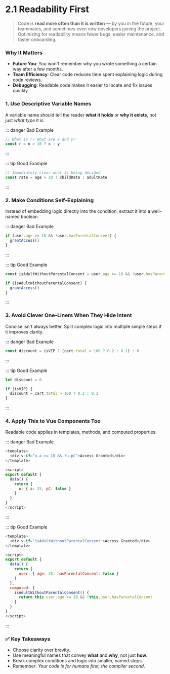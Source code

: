 # 2.1 Readability First
> Code is **read more often than it is written** — by you in the future, your teammates, and sometimes even new developers joining the project.  
> Optimizing for readability means fewer bugs, easier maintenance, and faster onboarding.

### Why It Matters
- **Future You**: You won't remember why you wrote something a certain way after a few months.
- **Team Efficiency**: Clear code reduces time spent explaining logic during code reviews.
- **Debugging**: Readable code makes it easier to locate and fix issues quickly.


### 1. Use Descriptive Variable Names

A variable name should tell the reader **what it holds** or **why it exists**, not just *what type* it is.

::: danger Bad Example
```javascript
// What is r? What are x and y?
const r = n > 10 ? x : y
```
:::

::: tip Good Example
```javascript
// Immediately clear what is being decided
const rate = age > 10 ? childRate : adultRate
```
:::

### 2. Make Conditions Self-Explaining
Instead of embedding logic directly into the condition, extract it into a well-named boolean.

::: danger Bad Example
```javascript
if (user.age >= 18 && !user.hasParentalConsent) {
  grantAccess()
}
```
:::

::: tip Good Example
```javascript
const isAdultWithoutParentalConsent = user.age >= 18 && !user.hasParentalConsent

if (isAdultWithoutParentalConsent) {
  grantAccess()
}
```
:::

### 3. Avoid Clever One-Liners When They Hide Intent
Concise isn't always better. Split complex logic into multiple simple steps if it improves clarity.

::: danger Bad Example
```javascript
const discount = isVIP ? (cart.total > 100 ? 0.2 : 0.1) : 0
```
:::

::: tip Good Example
```javascript
let discount = 0

if (isVIP) {
  discount = cart.total > 100 ? 0.2 : 0.1
}

```
:::

### 4. Apply This to Vue Components Too
Readable code applies in templates, methods, and computed properties.

::: danger Bad Example
```javascript
<template>
  <div v-if="u.a >= 18 && !u.pC">Access Granted</div>
</template>

<script>
export default {
  data() {
    return {
      u: { a: 25, pC: false }
    }
  }
}
</script>
```
:::

::: tip Good Example
```javascript
<template>
  <div v-if="isAdultWithoutParentalConsent">Access Granted</div>
</template>

<script>
export default {
  data() {
    return {
      user: { age: 25, hasParentalConsent: false }
    }
  },
  computed: {
    isAdultWithoutParentalConsent() {
      return this.user.age >= 18 && !this.user.hasParentalConsent
    }
  }
}
</script>
```
:::

### ✅ Key Takeaways

- Choose clarity over brevity.
- Use meaningful names that convey **what** and **why**, not just **how**.
- Break complex conditions and logic into smaller, named steps.
- Remember: *Your code is for humans first, the compiler second*.
